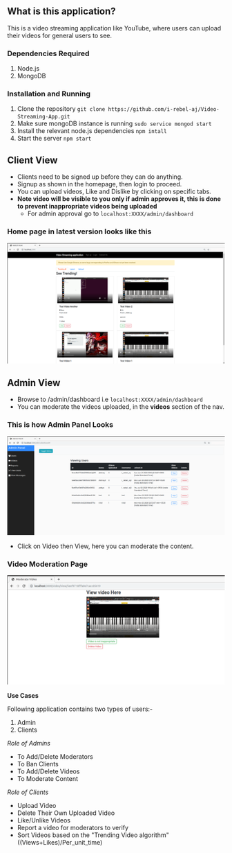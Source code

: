 ## **What is this application?**

This is a video streaming application like YouTube, where users can upload their videos for general users to see.

### **Dependencies Required**
1. Node.js
2. MongoDB

### **Installation and Running**
1. Clone the repository `git clone https://github.com/i-rebel-aj/Video-Streaming-App.git`
2. Make sure mongoDB instance is running `sudo service mongod start`
3. Install the relevant node.js dependencies `npm intall`
4. Start the server `npm start`


## **Client View**

* Clients need to be signed up before they can do anything.
* Signup as shown in the homepage, then login to proceed.
* You can upload videos, Like and Dislike by clicking on specific tabs.
* **Note video will be visible to you only if admin approves it, this is done to prevent inappropriate videos being uploaded**
    * For admin approval go to `localhost:XXXX/admin/dashboard`

### **Home page in latest version looks like this**
 ![Home Page](./docs/HomePage.png)

## **Admin View**

* Browse to /admin/dashboard i.e `localhost:XXXX/admin/dashboard`
* You can moderate the videos uploaded, in the **videos** section of the nav. 

### **This is how Admin Panel Looks** 
 ![Admin Page](./docs/AdminPanel.png)
 
* Click on Video then View, here you can moderate the content.

### **Video Moderation Page**
![Moderation Page](./docs/ModerateVideo.png)

**Use Cases**

Following application contains two types of users:-

1. Admin
2. Clients

_Role of Admins_
* To Add/Delete Moderators
* To Ban Clients
* To Add/Delete Videos
* To Moderate Content

_Role of Clients_
* Upload Video
* Delete Their Own Uploaded Video
* Like/Unlike Videos
* Report a video for moderators to verify
* Sort Videos based on the "Trending Video algorithm" ((Views+Likes)/Per_unit_time)

